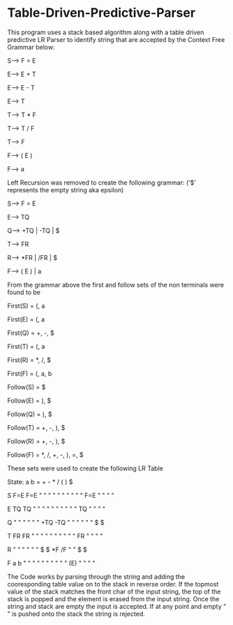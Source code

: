 # Table-Driven-Predictive-Parser

This program uses a stack based algorithm along with a table driven predictive LR Parser to identify string that are accepted by the Context Free Grammar below:

S--> F = E

E--> E + T

E--> E - T

E--> T

T--> T * F

T--> T / F

T--> F

F--> ( E )

F--> a

Left Recursion was removed to create the following grammar:
('$' represents the empty string aka epsilon)

S--> F = E

E--> TQ

Q--> +TQ | -TQ | $

T--> FR

R--> *FR | /FR | $

F--> ( E ) | a

From the grammar above the first and follow sets of the non terminals were found to be

First(S) = (, a

First(E) = (, a

First(Q) = +, -, $

First(T) = (, a

First(R) = *, /, $

First(F) = (, a, b


Follow(S) = $

Follow(E) = ), $

Follow(Q) = ), $

Follow(T) = +, -, ), $

Follow(R) = +, -, ), $

Follow(F) = *, /, +, -, ), =, $


These sets were used to create the following LR Table

State:  a    b     =    +    -    *    /    (    )    $

S      F=E  F=E   " "  " "  " "  " "  " "  F=E  " "  " "

E      TQ   TQ    " "  " "  " "  " "  " "  TQ   " "  " "

Q      " "  " "   " "  +TQ  -TQ  " "  " "  " "   $    $

T      FR   FR    " "  " "  " "  " "  " "  FR   " "  " "

R      " "  " "   " "   $    $   *F   /F   " "   $    $

F      a    b     " "  " "  " "  " "  " "  (E)  " "  " "


The Code works by parsing through the string and adding the cooresponding table value on to the stack in reverse order. If the topmost value of the stack matches the front char of the input string, the top of the stack is popped and the element is erased from the input string. Once the string and stack are empty the input is accepted. If at any point and empty " " is pushed onto the stack the string is rejected.
